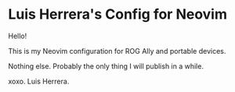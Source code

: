 # Luis Herrera's Config for Neovim

Hello!

This is my Neovim configuration for ROG Ally and portable devices.

Nothing else. Probably the only thing I will publish in a while.

xoxo.
Luis Herrera.
